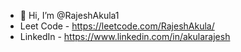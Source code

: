 - 👋 Hi, I’m @RajeshAkula1
- Leet Code - https://leetcode.com/RajeshAkula/
- LinkedIn - https://www.linkedin.com/in/akularajesh

<!---
RajeshAkula1/RajeshAkula1 is a ✨ special ✨ repository because its `README.md` (this file) appears on your GitHub profile.
You can click the Preview link to take a look at your changes.
--->

